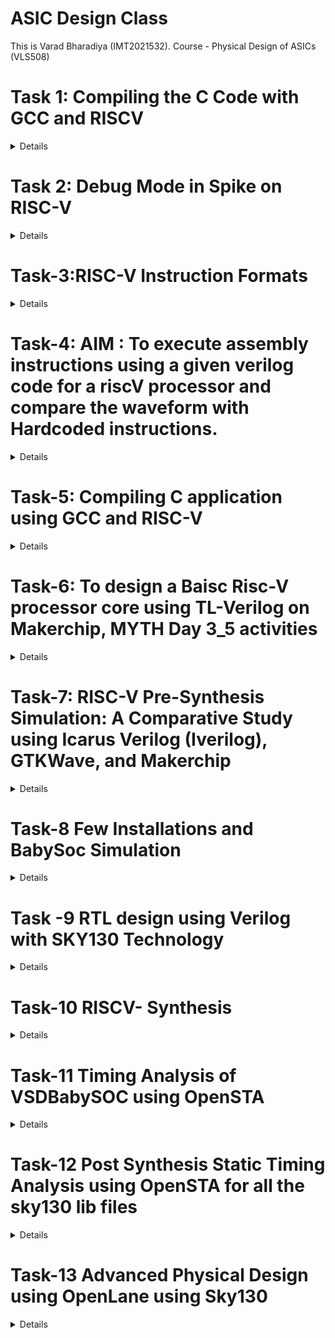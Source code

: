 # ASIC Design Class

This is Varad Bharadiya (IMT2021532). Course - Physical Design of ASICs (VLS508)

# Task 1: Compiling the C Code with GCC and RISCV
<details>


This part demonstrates how to compile and run a simple C program that calculates the sum of numbers from 1 to N using GCC
### Steps:

1. **Navigate to Home Directory**
   - Open the terminal and use this command to navigate to the home directory:
   ```bash
   cd
   ```
   - Then open the Leafpad editor for writing the C code.
   
   ![Alt text](images/image1.png)

2. **Create a .c File**
   - Create a C file that calculates the sum of numbers from 1 to N.

   ![Alt text](images/image2.png)

3. **Compile and Run the Program**
   - Compile the program using the GCC compiler:
   ```bash
   gcc sum1ton.c
   ./a.out
   ```

   ![Alt text](images/image3.png)

## Compile Using RISC-V Compiler
This part demonstrates how to compile and run a simple C program that calculates the sum of numbers from 1 to N using RISCV architecture.
### Steps:

1. **Check the Code**
   - Verify the code using the `cat` command:
   ```bash
   cat sum1ton.c
   ```

   ![Alt text](images/image4.png)

2. **Compile the Code with RISC-V GCC**
   - Compile the code using the RISC-V GCC compiler:
   ```bash
   riscv64-unknown-elf-gcc -O1 -o sum1ton.o sum1ton.c
   ```

3. **Generate Assembly Code**
   - Get the assembly code of the C program:
   ```bash
   riscv64-unknown-elf-objdump -d sum1ton.o
   ```
   - For easier viewing, you can add `| less` to the command:
   ```bash
   riscv64-unknown-elf-objdump -d sum1ton.o | less
   ```

   ![Alt text](images/image5.png)

4. **Calculate Number of Instructions**
   - We'll obtain the output once more, and this time we'll focus directly on the main section. To determine the number of instructions, we'll subtract the address of the first instruction of the current section from that of the next section, then divide the result by 4 (since the increment is 4 for each step). This method allows us to conclude that there are 15 sets of instructions when using O1.

   ![Alt text](images/image6.png)

   - To verify, we can do it using a calculator:
   
   ![Alt text](images/image13.png)

5. **Compile with Optimization Flag `Ofast`**
   - Recompile the code using the `Ofast` optimization flag:
   ```bash
   riscv64-unknown-elf-gcc -Ofast -o sum1ton_ofast.o sum1ton.c
   ```

   ![Alt text](images/image7.png)

6. **Compare Number of Instructions**
   - Re-run the command to get the number of instructions, and you'll see that fewer instructions are needed to execute the program with `Ofast` optimization.
   
   ![Alt text](images/image8.png)
---
</details>

# Task 2: Debug Mode in Spike on RISC-V
<details>
This part demonstrates how to use the debug mode in RISCV.(using SPIKE)


### Steps:

1. **Run the Program in Debug Mode**
   - After compiling the code with the RISC-V compiler, run the code using Spike in debug mode:
   ```bash
   spike -d pk sum1ton.o
   ```
   - Then it enters the debug mode. One can run the instructions till a specific address as shown in the example:
   ```bash
   until pc 0 100b0
   ```
   
   ![Alt text](images/image9.png)

2. **Set Breakpoints and Track Registers**
   - Track the values in the register (e.g., register `a2`):
   ```bash
   reg 0 a2
   ```
   - Now press Enter to run the next instruction (`lui a2, 0x1`). Check the content of the `a2` register again, and you'll see that it has been updated.
   
   ![Alt text](images/image10.png)

3. **Step Through Instructions**
   - Step through instructions and check the content of the `sp` (stack pointer) register:
   ```bash
   addi sp, sp, -16
   until pc 0 100b8
   reg 0 sp
   ```
   - After running the next instruction, you'll see that the `sp` value is reduced by 16 (10 in HEX).

   ![Alt text](images/image11.png)
   
   - To verify:

   ![Alt text](images/image12.png)
---
</details>


# Task-3:RISC-V Instruction Formats
<details>

In the RISC-V architecture, instruction formats serve as a 'contract' between assembly language and hardware. When an assembly language command is executed, the hardware must understand precisely what to do. These instructions are encoded in a series of 0s and 1s, representing different operations, data locations, and more.

RISC-V defines six instruction formats, each with its own structure and purpose:

### Core Instruction Formats

1. **R-Type (Register-Register Operations)**
    - **Purpose:** Used for arithmetic and logical operations that involve two source registers and a destination register.
    - **Format:**
    \`\`\`
    opcode[6:0] | rd[11:7] | funct3[14:12] | rs1[19:15] | rs2[24:20] | funct7[31:25]
    \`\`\`
    - **Fields:**
      - **opcode:** Operation code (7 bits)
      - **rd:** Destination register (5 bits)
      - **funct3:** Function code to differentiate operations (3 bits)
      - **rs1:** First source register (5 bits)
      - **rs2:** Second source register (5 bits)
      - **funct7:** Additional function code (7 bits)
    - **Example Instructions:** ADD, SUB, AND, OR, XOR, SLT

2. **I-Type (Immediate Operations)**
    - **Purpose:** Used for operations involving an immediate value and one or two registers, as well as load instructions.
    - **Format:**
    \`\`\`
    opcode[6:0] | rd[11:7] | funct3[14:12] | rs1[19:15] | imm[31:20]
    \`\`\`
    - **Fields:**
      - **opcode:** Operation code (7 bits)
      - **rd:** Destination register (5 bits)
      - **funct3:** Function code (3 bits)
      - **rs1:** Source register (5 bits)
      - **imm:** Immediate value (12 bits)
    - **Example Instructions:** ADDI, LW, JALR

3. **S-Type (Store Operations)**
    - **Purpose:** Used for store instructions where data from a register is stored into memory.
    - **Format:**
    \`\`\`
    opcode[6:0] | imm[11:7] | funct3[14:12] | rs1[19:15] | rs2[24:20] | imm[31:25]
    \`\`\`
    - **Fields:**
      - **opcode:** Operation code (7 bits)
      - **imm[11:7]:** Immediate value (lower 5 bits) (5 bits)
      - **funct3:** Function code (3 bits)
      - **rs1:** Base address register (5 bits)
      - **rs2:** Source register (5 bits)
      - **imm[31:25]:** Immediate value (upper 7 bits) (7 bits)
    - **Example Instructions:** SW, SB

4. **U-Type (Upper Immediate Operations)**
    - **Purpose:** Used for instructions that operate with a 20-bit upper immediate, typically for addressing purposes.
    - **Format:**
    \`\`\`
    opcode[6:0] | rd[11:7] | imm[31:12]
    \`\`\`
    - **Fields:**
      - **opcode:** Operation code (7 bits)
      - **rd:** Destination register (5 bits)
      - **imm:** Upper immediate value (20 bits)
    - **Example Instructions:** LUI, AUIPC

5. **B-Type (Branch Operations)**
    - **Purpose:** Used for conditional branch instructions, which alter the program flow based on comparisons between registers.
    - **Format:**
    \`\`\`
    opcode[6:0] | imm[11] | imm[4:1] | funct3[14:12] | rs1[19:15] | rs2[24:20] | imm[10:5] | imm[12]
    \`\`\`
    - **Fields:**
      - **opcode:** Operation code (7 bits)
      - **imm[11:7]:** Immediate value bits 4:1 (4 bits)
      - **funct3:** Function code (3 bits)
      - **rs1:** First source register (5 bits)
      - **rs2:** Second source register (5 bits)
      - **imm[12]:** Immediate value bit 11 (1 bit)
    - **Example Instructions:** BEQ, BNE, BLT, BGE

6. **J-Type (Jump Operations)**
    - **Purpose:** Used for jump instructions, which direct program control to a new address, optionally storing the return address in a register.
    - **Format:**
    \`\`\`
    opcode[6:0] | rd[11:7] | imm[19:12] | imm[11] | imm[10:1] | imm[20]
    \`\`\`
    - **Fields:**
      - **opcode:** Operation code (7 bits)
      - **rd:** Destination register (5 bits)
      - **imm:** Immediate value (20 bits)
    - **Example Instructions:** JAL



## 32-bit Instruction Encodings

Below are the 32-bit instruction encodings for the given assembly instructions:

1. **ADD r5, r6, r7** (R-Type)
   - **Opcode**: `0110011`
   - **funct3**: `000`
   - **funct7**: `0000000`
   - **rs1**: `00110` (r6)
   - **rs2**: `00111` (r7)
   - **rd**: `00101` (r5)
   - **Instruction**: `0000000 00111 00110 000 00101 0110011`
   - **Hex**: `0x007302B3`

2. **SUB r7, r5, r6** (R-Type)
   - **Opcode**: `0110011`
   - **funct3**: `000`
   - **funct7**: `0100000`
   - **rs1**: `00101` (r5)
   - **rs2**: `00110` (r6)
   - **rd**: `00111` (r7)
   - **Instruction**: `0100000 00110 00101 000 00111 0110011`
   - **Hex**: `0x406283B3`

3. **AND r6, r5, r7** (R-Type)
   - **Opcode**: `0110011`
   - **funct3**: `111`
   - **funct7**: `0000000`
   - **rs1**: `00101` (r5)
   - **rs2**: `00111` (r7)
   - **rd**: `00110` (r6)
   - **Instruction**: `0000000 00111 00101 111 00110 0110011`
   - **Hex**: `0x0072F333`

4. **OR r8, r6, r5** (R-Type)
   - **Opcode**: `0110011`
   - **funct3**: `110`
   - **funct7**: `0000000`
   - **rs1**: `00110` (r6)
   - **rs2**: `00101` (r5)
   - **rd**: `01000` (r8)
   - **Instruction**: `0000000 00101 00110 110 01000 0110011`
   - **Hex**: `0x00536433`

5. **XOR r8, r5, r4** (R-Type)
   - **Opcode**: `0110011`
   - **funct3**: `100`
   - **funct7**: `0000000`
   - **rs1**: `00101` (r5)
   - **rs2**: `00100` (r4)
   - **rd**: `01000` (r8)
   - **Instruction**: `0000000 00100 00101 100 01000 0110011`
   - **Hex**: `0x0042C433`

6. **SLT r10, r2, r4** (R-Type)
   - **Opcode**: `0110011`
   - **funct3**: `010`
   - **funct7**: `0000000`
   - **rs1**: `00010` (r2)
   - **rs2**: `00100` (r4)
   - **rd**: `01010` (r10)
   - **Instruction**: `0000000 00100 00010 010 01010 0110011`
   - **Hex**: `0x00412533`

7. **ADDI r12, r3, 5** (I-Type)
   - **Opcode**: `0010011`
   - **funct3**: `000`
   - **imm**: `0000000000000101` (5)
   - **rs1**: `00011` (r3)
   - **rd**: `01100` (r12)
   - **Instruction**: `000000000101 00011 000 01100 0010011`
   - **Hex**: `0x00518613`

8. **SW r3, r1, 4** (S-Type)
   - **Opcode**: `0100011`
   - **funct3**: `010`
   - **imm[4:0]**: `00100` (lower 5 bits of 4)
   - **imm[11:5]**: `0000000` (upper 7 bits of 4)
   - **rs1**: `00001` (r1)
   - **rs2**: `00011` (r3)
   - **Instruction**: `0000000 00011 00001 010 00100 0100011`
   - **Hex**: `0x0030A223`

9. **SRL r16, r11, r2** (R-Type)
   - **Opcode**: `0110011`
   - **funct3**: `101`
   - **funct7**: `0000000`
   - **rs1**: `01011` (r11)
   - **rs2**: `00010` (r2)
   - **rd**: `10000` (r16)
   - **Instruction**: `0000000 00010 01011 101 10000 0110011`
   - **Hex**: `0x0025D833`

10. **BNE r0, r1, 20** (B-Type)
    - **Opcode**: `1100011`
    - **funct3**: `001`
    - **imm[4:0]**: `10100` (lower 5 bits of 20)
    - **imm[11:5]**: `000000` (upper 7 bits of 20)
    - **rs1**: `00001` (r1)
    - **rs2**: `00000` (r0)
    - **Instruction**: `0000000 00000 00001 001 10100 1100011`
    - **Hex**: `0x00009A63`

11. **BEQ r0, r0, 15** (B-Type)
    - **Opcode**: `1100011`
    - **funct3**: `000`
    - **imm[4:0]**: `01111` (lower 5 bits of 15)
    - **imm[11:5]**: `000000` (upper 7 bits of 15)
    - **rs1**: `00000` (r0)
    - **rs2**: `00000` (r0)
    - **Instruction**: `0000000 00000 00000 000 01111 1100011`
    - **Hex** : `0x000007E3`
   
12. **LW r13, r11, 2** (I-Type)
    - **opcode**: `0000011` (7 bits)
    - **rd** (r13): `01101` (5 bits)
    - **funct3**: `010` (3 bits)
    - **rs1** (r11): `01011` (5 bits)
    - **imm**: `000000000010` (12 bits)
    - **Instruction**: `000000000010 01011 010 01101 0000011`
    - **Hex**: `0x0025A683`

 13. **SLL r15, r11, r2** (R-Type)
 - **opcode**: `0110011` (7 bits)
 - **rd** (r15): `01111` (5 bits)
 - **funct3**: `001` (3 bits)
 - **rs1** (r11): `01011` (5 bits)
 - **rs2** (r2): `00010` (5 bits)
 - **funct7**: `0000000` (7 bits)
 - **Instruction**: `0000000 00010 01011 001 01111 0110011`
 - **Hex**: `0x002597B3`


Below are the 32-bit instruction encodings for the given assembly instructions:

| Instruction       | Type | 32-bit Instruction                            | Hexadecimal  |
|-------------------|------|-----------------------------------------------|--------------|
| ADD r5, r6, r7    | R    | 0000000 00111 00110 000 00101 0110011         | 0x007302B3   |
| SUB r7, r5, r6    | R    | 0100000 00110 00101 000 00111 0110011         | 0x406283B3   |
| AND r6, r5, r7    | R    | 0000000 00111 00101 111 00110 0110011         | 0x0072F333   |
| OR r8, r6, r5     | R    | 0000000 00101 00110 110 01000 0110011         | 0x00536433   |
| XOR r8, r5, r4    | R    | 0000000 00100 00101 100 01000 0110011         | 0x0042C433   |
| SLT r10, r2, r4   | R    | 0000000 00100 00010 010 01010 0110011         | 0x00412533   |
| ADDI r12, r3, 5   | I    | 000000000101 00011 000 01100 0010011          | 0x00518613   |
| SW r3, r1, 4      | S    | 0000000 00011 00001 010 00100 0100011         | 0x0030A223   |
| SRL r16, r11, r2  | R    | 0000000 00010 01011 101 10000 0110011         | 0x0025D833   |
| BNE r0, r1, 20    | B    | 0000000 00000 00001 001 10100 1100011         | 0x00009A63   |
| BEQ r0, r0, 15    | B    | 0000000 00000 00000 000 01111 1100011         | 0x000007E3   |
| LW r13, r11, 2    | I    | 000000000010 01011 010 01101 0000011          | 0x0025A683   |
| SLL r15, r11, r2  | R    | 0000000 00010 01011 001 01111 0110011         | 0x002597B3   |


---

This document provides an overview of the different instruction formats in the RISC-V architecture, explaining how each format is structured and used in various operations.
</details>

# Task-4: AIM : To execute assembly instructions using a given verilog code for a riscV processor and compare the waveform with Hardcoded instructions.
<details>
   There is some variations in the ISA followed by RISCV and the hardcoded ISA for the below given instrucions. The differences are shown in the table below :
      # RISC-V ISA vs. Hardcoded ISA

| Operation         | Standard RISC-V ISA (Hexadecimal) | Hardcoded ISA (Hexadecimal) |
|-------------------|-----------------------------------|-----------------------------|
| ADD r5, r6, r7    | 0x007302B3                        | 0x02208300                  |
| SUB r7, r5, r6    | 0x406283B3                        | 0x02209380                  |
| AND r6, r5, r7    | 0x0072F333                        | 0x0230A400                  |
| OR r8, r6, r5     | 0x00536433                        | 0x02513480                  |
| XOR r8, r5, r4    | 0x0042C433                        | 0x0240C500                  |
| SLT r10, r2, r4   | 0x00412533                        | 0x02415580                  |
| ADDI r12, r3, 5   | 0x00518613                        | 0x00520600                  |
| SW r3, r1, 4      | 0x0030A223                        | 0x00209181                  |
| SRL r16, r11, r2  | 0x0025D833                        | 0x00271803                  |
| BNE r0, r1, 20    | 0x00009A63                        | 0x00f00002                  |
| BEQ r0, r0, 15    | 0x000007E3                        | 0x00210700                  |
| LW r13, r11, 2    | 0x0025A683                        | 0x00208681                  |
| SLL r15, r11, r2  | 0x002597B3                        | 0x00208783                  |

We will be using gtkwave to analyse the waveforms
   ![Alt text](image2/image1.png)

First we start with analysis of our instructions provided for the activity in RISC-V
1.| ADD r5, r6, r7    | 0x007302B3                     

   ![Alt text](image2/image2.png)
   
2.| SUB r7, r5, r6    | 0x406283B3                      

   ![Alt text](image2/image3.png)
   
3. | AND r6, r5, r7    | 0x0072F333                     
   ![Alt text](image2/image4.png)

4. | OR r8, r6, r5     | 0x00536433                      
   
   ![Alt text](image2/image5.png)
   
5. | XOR r8, r5, r4    | 0x0042C433                      

   ![Alt text](image2/image6.png)

6. | SLT r10, r2, r4   | 0x00412533          

   ![Alt text](image2/image7.png)

7. | ADDI r12, r3, 5   | 0x00518613                       

   ![Alt text](image2/image8.png)

8. | SW r3, r1, 4      | 0x0030A223               

   ![Alt text](image2/image9.png)

9. | SRL r16, r11, r2  | 0x0025D833                     

   ![Alt text](image2/image11.png)

10. | BNE r0, r1, 20    | 0x00009A63                       

   ![Alt text](image2/image10.png)

We now analyse the gtkwaves for hardcoded ISA

   ![Alt text](image2/image12.png)

   ![Alt text](image2/image13.png)

   ![Alt text](image2/image14.png)

   ![Alt text](image2/image15.png)

   ![Alt text](image2/image16.png)

   ![Alt text](image2/image17.png)

   ![Alt text](image2/image18.png)

   ![Alt text](image2/image19.png)

   ![Alt text](image2/image20.png)


A difference in waveforms can be observed for both set of instructions
</details>

# Task-5: Compiling C application using GCC and RISC-V
<details>

## Application Name- Fibonacci Sequence Generator.

``` bash
#include <stdio.h>

// Function to print Fibonacci sequence
int main() {
    int terms;

    // Ask the user for the number of terms
    printf("Enter the number of terms in the Fibonacci sequence: ");
    scanf("%d", &terms);
	
    long long int first = 0, second = 1, next;

    // Check if the number of terms is valid
    if (terms <= 0) {
        printf("Number of terms must be a positive integer.\n");
        return 0;
    }

    // Print the Fibonacci sequence
    printf("Fibonacci Sequence:\n");
    for (int i = 0; i < terms; i++) {
        if (i == 0) {
            printf("%lld ", first);
            continue;
        }
        if (i == 1) {
            printf("%lld ", second);
            continue;
        }
        next = first + second;
        first = second;
        second = next;
        printf("%lld ", next);
    }
    printf("\n");

    return 0;
}

```
Compiling the Application using GCC compiler:

   ![Alt text](images3/image1.png)

Compiling using RISC-V Compiler:

   ![Alt text](images3/image2.png)

**Conclusion**:We have infered that the output is same in both the cases.

Also adding the screenshots of creating dumpfile

   ![Alt text](images3/image3.png)

   ![Alt text](images3/image4.png)


</details>

# Task-6: To design a Baisc Risc-V processor core using TL-Verilog on Makerchip, MYTH Day 3_5 activities
<details>
The variour parts of the code are shown below :

   ![Alt text](images4/1.png)

The generated visual is as shown below:

   ![Alt text](images4/24.png)

Here is the log image:

   ![Alt text](images4/2.png)

The signals include the named clock clock: "clk_var":

   ![Alt text](images4/3.png)

The code segments are shown below:

   ![Alt text](images4/4.png)

   ![Alt text](images4/5.png)

   ![Alt text](images4/6.png)

   ![Alt text](images4/7.png)

   ![Alt text](images4/8.png)

   ![Alt text](images4/9.png)

   ![Alt text](images4/10.png)

   ![Alt text](images4/11.png)

   ![Alt text](images4/12.png)

   ![Alt text](images4/13.png)

   ![Alt text](images4/14.png)

   ![Alt text](images4/15.png)

   ![Alt text](images4/16.png)

   ![Alt text](images4/17.png)

   ![Alt text](images4/18.png)

We now have screen shots for xreg14 where we store the value at each steps.

   ![Alt text](images4/19.png)

   ![Alt text](images4/20.png)

   ![Alt text](images4/21.png)

   ![Alt text](images4/22.png)

   ![Alt text](images4/23.png)



</details>


# Task-7: RISC-V Pre-Synthesis Simulation: A Comparative Study using Icarus Verilog (Iverilog), GTKWave, and Makerchip
<details>
	
## Overview

This project involves designing a RISC-V processor using TL-Verilog in the Makerchip IDE and converting it to Verilog using the Sandpiper-SaaS compiler for implementation on an FPGA. Pre-synthesis simulations are then performed using the GTKWave simulator. This README outlines the step-by-step process for running these simulations and compares the output waveforms.



## Conversion and Simulation Steps

1. **Translate TL-Verilog to Verilog:**

   Use the Sandpiper-SaaS compiler to convert the `.tlv` definition of RISC-V into a `.v` Verilog file:

   ```bash
   sandpiper-saas -i ./src/module/*.tlv -o rvmyth.v --bestsv --noline -p verilog --outdir ./src/module/
   ```

2. **Create the `pre_synth_sim.vcd` File:**

   Generate the pre-synthesis simulation file:

   ```bash
   make pre_synth_sim
   ```

3. **Compile and Simulate the RISC-V Design:**

   Compile and simulate the RISC-V design using Iverilog:

   ```bash
   iverilog -o output/pre_synth_sim.out -DPRE_SYNTH_SIM src/module/testbench.v -I src/include -I src/module -
   ```

4. **Run the Simulation:**

   Change the working directory to `output` and execute the simulation:

   ```bash
   cd output
   ./pre_synth_sim.out
   ```

5. **View the Simulation Output in GTKWave:**

   Open the `.vcd` simulation file through the GTKWave simulation tool:

   ```bash
   gtkwave pre_synth_sim.vcd
   ```
Here is the gtkwave:

   ![Alt text](image5/img1.png)


## Comparison of Output Waveforms

After running the above steps, you can compare the output waveforms obtained from GTKWave with those from the Makerchip IDE. The comparison will help validate the accuracy and performance of the RISC-V design.

From the MakerChip:

   ![Alt text](images4/19.png)
   
   ![Alt text](images4/20.png)
   
   ![Alt text](images4/21.png)
   
   ![Alt text](images4/22.png)
   
   ![Alt text](images4/23.png)

From the GtkWave:

   ![Alt text](image5/img1.png)


## Conclusion

This project demonstrates the process of designing, converting, and simulating a RISC-V processor using TL-Verilog, Verilog, Iverilog, and GTKWave. The comparison of output waveforms across different tools ensures the correctness of the design before FPGA implementation.
</details>

# Task-8 Few Installations and BabySoc Simulation
<details>
	In this task we had to install verilog, gtkwave, yosys and opensta and BabySoc Simulation. OpenSTA was installed using the GitHub link given.
	
The screenshots for the others are given below:
	
   ![Alt text](image6/1.png)

   ![Alt text](image6/2.png)

Running the BabySoc on the RiscV_CPU.v file (sum of numbers):
   
   ![Alt text](image6/3.png)

Waveforms:
   
   ![Alt text](image6/4.png)


</details>

# Task -9 RTL design using Verilog with SKY130 Technology
<details>

 ## Initial Set-up

<details>

### The following Commands were to be executed for initial setup:

```bash
sudo -i
sudo apt-get install git
ls
cd /home/Varad
mkdir VLSI
cd VLSI
git clone https://github.com/kunalg123/sky130RTLDesignAndSynthesisWorkshop.git
cd sky130RTLDesignAndSynthesisWorkshop/verilog_files
ls
```
We have the image for the same:
	![Alt text](image21/Part2_1.png)
 We also can see the files in verilog_files directory:
 	![Alt text](image21/Part2_2.png)
</details>

## Day-1

<details>
Introduction to iverilog and GTKWave: 
This tutorial involved learning about how to simulate the design and testbench for a 2x1 multiplexer, using iverilog, and displaying the waveform on GTKWave

   ![Alt text](image21/Part2_2.png)
   

   ![Alt text](image21/Part2_3.png)
   

Introduction to Yosys: 
This tutorial involved the use of Yosys for synthesising the design we created in Verilog, viewing its netlists and the cells that are generated for the purpose of creating the circuit. The following commands are used:

Open Yosys and read the standard cell library file and then run the `read_verilog` command to run the good_mux.v file:

   ![Alt text](image21/Part2_4.png)

Next we run the `synth -top` command to synthesise the design to yosys based standard cells:

   ![Alt text](image21/Part2_5.png)

   We can see some info at the end after synthesis.

   ![Alt text](image21/Part2_6.png)

   Now, we run `abc` command to use the sky130 standard cells with optimised design.

   ![Alt text](image21/Part2_7.png)

   run `show` command to see the schematic and how the design maps it to the standard cells of sky130 tech.

   ![Alt text](image21/Part2_8.png)

   Now, we get the netlist using the `write_verilog` command

   ![Alt text](image21/Part2_9.png)

   ![Alt text](image21/Part2_10.png)

   With -noattr flag. To make netlist more readable:
   
   ![Alt text](image21/Part2_12.png)

   



	
</details>

  ## Day-2
  
<details>
	
Yosys Synthesis for Multiple Modules: This tutorial involved the synthesis of a design file that has more than one module.

We follow similar steps again for the multiple_modules.v file

We get the following design for the schematic:

   ![Alt text](image21/Part2_13.png)

   ![Alt text](image21/Part2_14.png)

   ![Alt text](image21/Part2_15.png)

   ![Alt text](image21/Part2_16.png)

   ![Alt text](image21/Part2_17.png)

   With flatten netlist:

   ![Alt text](image21/Part2_18.png)

   schematic for the same when flatten

   ![Alt text](image21/Part2_19.png)


Use of Module Level Synthesis: This method is preferred when multiple instances of same module are used. The synthesis is carried out once and is replicate multiple times, and the multiple instances of the same module are stitched together in the top module. This method is helpful when making use of divide and conquer algorithm 

```bash
1. yosys
2. read_liberty -lib ../my_lib/lib/sky130_fd_sc_hd__tt_025C_1v80.lib
3. read_verilog multiple_modules.v
4. synth -top sub_module1
5. abc -liberty ../my_lib/lib/sky130_fd_sc_hd__tt_025C_1v80.lib
6. show
```

Simulation of D-Flipflop using Iverilog and GTKWave: Performed simulations for 3 types of D-Flipflops - Asynchronous Reset, Asynchronous Set and Synchronous Reset. 

1. Asynchronous Reset

This figure shows asynchronous reset.
   ![Alt text](image21/Part2_20.png)

This figure shows that the dff is posedge.

   ![Alt text](image21/Part2_21.png)

2. Asynchronous Set

This figure shows asynchronus set

   ![Alt text](image21/Part2_22.png)

This figure shows that dff is posedge.

   ![Alt text](image21/Part2_23.png)

3. Synchronous Reset.

The figure below shows the part when synchronous reset is into action.

   ![Alt text](image21/Part2_24.png)

This figure shows that dff is posedge.

   ![Alt text](image21/Part2_25.png)

A screenshot demonstrating that all the above 3 files were run on my system.

   ![Alt text](image21/Part2_26.png)

Now we shall perform synthesis.

Asynchronous Reset:

   ![Alt text](image21/Part2_27.png)

   ![Alt text](image21/Part2_28.png)

   ![Alt text](image21/Part2_29.png)

   ![Alt text](image21/Part2_30.png)

   ![Alt text](image21/Part2_31.png)

   ![Alt text](image21/Part2_32.png)

Asynchronus Set:

   ![Alt text](image21/Part2_33.png)

   ![Alt text](image21/Part2_34.png)

   ![Alt text](image21/Part2_35.png)

Synchronus Set:
   ![Alt text](image21/Part2_36.png)

   ![Alt text](image21/Part2_37.png)

   ![Alt text](image21/Part2_38.png)

   ![Alt text](image21/Part2_39.png)

Multiplication by 2: This tutorial, we get to know that specific multiplier hardware is not required for multiplication of a number by 2. It can simply be achieved by concatenating the number itself with a zero in the LSB.

```bash
1. yosys
2. read_liberty -lib ../my_lib/lib/sky130_fd_sc_hd__tt_025C_1v80.lib
3. read_verilog mult_2.v
4. synth -top mul2
5. abc -liberty ../my_lib/lib/sky130_fd_sc_hd__tt_025C_1v80.lib
6. show
7. write_verilog -noattr mul2_net.v
8. gvim mul2_net.v
```

   ![Alt text](image21/Part2_40.png)

   ![Alt text](image21/Part2_41.png)


Multiplication by 9: This tutorial, we get to know that specific multiplier hardware is not required for multiplication of a number by 9. It can simply be achieved by concatenating the number with itself

```bash
1. yosys
2. read_liberty -lib ../lib/sky130_fd_sc_hd__tt_025C_1v80.lib
3. read_verilog mult_9.v
4. synth -top mult9
5. abc -liberty ../my_lib/lib/sky130_fd_sc_hd__tt_025C_1v80.lib
6. show
7. write_verilog -noattr mul9_net.v
8. gvim mul9_net.v
```
   ![Alt text](image21/Part2_42.png)

   ![Alt text](image21/Part2_43.png)

   ![Alt text](image21/Part2_44.png)

   ![Alt text](image21/Part2_45.png)

</details>

## Day-3
<details>
	
Optimization of Various Designs
Design infers 2 input AND Gate:

```bash
1. yosys
2. read_liberty -lib ../my_lib/lib/sky130_fd_sc_hd__tt_025C_1v80.lib
3. read_verilog opt_check.v
4. synth -top opt_check
5. abc -liberty ../my_lib/lib/sky130_fd_sc_hd__tt_025C_1v80.lib
6. opt_clean -purge
7. show
```
6.Removes unused or redundant logic in the design and purges any dangling wires or gates.

   ![Alt text](image21/Part2_48.png)

   ![Alt text](image21/Part2_49.png)

   ![Alt text](image21/Part2_50.png)

Design infers 2 input OR Gate: 

```bash
1. yosys
2. read_liberty -lib ../my_lib/lib/sky130_fd_sc_hd__tt_025C_1v80.lib
3. read_verilog opt_check2.v
4. synth -top opt_check2
5. abc -liberty ../my_lib/lib/sky130_fd_sc_hd__tt_025C_1v80.lib
6. opt_clean -purge
7. show
```
   ![Alt text](image21/Part2_51.png)

   ![Alt text](image21/Part2_52.png)

   ![Alt text](image21/Part2_53.png)

Design infers 3 input AND Gate: 

```bash
1. yosys
2. read_liberty -lib ../my_lib/lib/sky130_fd_sc_hd__tt_025C_1v80.lib
3. read_verilog opt_check3.v
4. synth -top opt_check3
5. abc -liberty ../my_lib/lib/sky130_fd_sc_hd__tt_025C_1v80.lib
6. opt_clean -purge
7. show
```
   ![Alt text](image21/Part2_54.png)

   ![Alt text](image21/Part2_55.png)

   ![Alt text](image21/Part2_56.png)

Design infers 2 input XNOR Gate (3 input Boolean Logic) :
```bash
1. yosys
2. read_liberty -lib ../my_lib/lib/sky130_fd_sc_hd__tt_025C_1v80.lib
3. read_verilog opt_check4.v
4. synth -top opt_check4
5. abc -liberty ../my_lib/lib/sky130_fd_sc_hd__tt_025C_1v80.lib
6. opt_clean -purge
7. show
```

   ![Alt text](image21/Part2_57.png)

   ![Alt text](image21/Part2_58.png)

   ![Alt text](image21/Part2_59.png)

Multiple Module Optimization-1 :
```bash

1. yosys
2. read_liberty -lib ../my_lib/lib/sky130_fd_sc_hd__tt_025C_1v80.lib
3. read_verilog multiple_module_opt.v
4. synth -top multiple_module_opt
5. abc -liberty ../my_lib/lib/sky130_fd_sc_hd__tt_025C_1v80.lib
6. opt_clean -purge
7. show
```

   ![Alt text](image21/Part2_60.png)

   ![Alt text](image21/Part2_61.png)

   ![Alt text](image21/Part2_62.png)

Multiple Module Optimization-2:
```bash

1. yosys
2. read_liberty -lib ../my_lib/lib/sky130_fd_sc_hd__tt_025C_1v80.lib
3. read_verilog multiple_module_opt2.v
4. synth -top multiple_module_opt2
5. abc -liberty ../my_lib/lib/sky130_fd_sc_hd__tt_025C_1v80.lib
6. opt_clean -purge
7. show
```

D-Flipflop Constant 1 with Asynchronous Reset (active low) :
```bash
iverilog dff_const1.v tb_dff_const1.v
./a.out
gtkwave tb_dff_const1.vcd
```

   ![Alt text](image21/Part2_63.png)


From the waveform, it can be observed that the Q output is always high when reset is zero, and reset doesn't depend on clock edge.
```bash
1. yosys
2. read_liberty -lib ../my_lib/lib/sky130_fd_sc_hd__tt_025C_1v80.lib
3. read_verilog dff_const1.v
4. synth -top dff_const1
5. dfflibmap -liberty ../my_lib/lib/sky130_fd_sc_hd__tt_025C_1v80.lib
7. show
```
   ![Alt text](image21/Part2_64.png)

   ![Alt text](image21/Part2_65.png)

D-Flipflop Constant 2 with Asynchronous Reset (active high) :

```bash
iverilog dff_const2.v tb_dff_const2.v
./a.out
gtkwave tb_dff_const2.vcd
```
   ![Alt text](image21/Part2_66.png)

From the waveform, it can be observed that the Q output is always high irrespective of reset.
```bash
1. yosys
2. read_liberty -lib ../my_lib/lib/sky130_fd_sc_hd__tt_025C_1v80.lib
3. read_verilog dff_const2.v
4. synth -top dff_const2
5. dfflibmap -liberty ../my_lib/lib/sky130_fd_sc_hd__tt_025C_1v80.lib
7. show
```
   ![Alt text](image21/Part2_67.png)

   ![Alt text](image21/Part2_68.png)


D-Flipflop Constant 3 with Asynchronous Reset (active low)

```bash
1. yosys
2. read_liberty -lib ../my_lib/lib/sky130_fd_sc_hd__tt_025C_1v80.lib
3. read_verilog dff_const3.v
4. synth -top dff_const3
5. dfflibmap -liberty ../my_lib/lib/sky130_fd_sc_hd__tt_025C_1v80.lib
7. show
```
   ![Alt text](image21/Part2_69.png)

   ![Alt text](image21/Part2_70.png)
   
This module defines a D flip-flop, for a positive edge of reset, q is set to 1 and q1 is set to 0. On each clock cycle, q1 is set to 1, and q is updated with the value of q1.

When synthesized, the design will result in a flip-flop where q becomes 1 after the first clock cycle post-reset and stays 1 afterward.

D-Flipflop Constant 4 with Asynchronous Reset (active high) :
```bash
1. yosys
2. read_liberty -lib ../my_lib/lib/sky130_fd_sc_hd__tt_025C_1v80.lib
3. read_verilog dff_const4.v
4. synth -top dff_const4
5. dfflibmap -liberty ../my_lib/lib/sky130_fd_sc_hd__tt_025C_1v80.lib
7. show
```

   ![Alt text](image21/Part2_71.png)

   ![Alt text](image21/Part2_72.png)

This module defines a D flip-flop that sets both q and q1 to 1 on a positive edge of reset. On each clock cycle, q1 remains 1, and q is updated with the value of q1 (which is always 1).

When synthesized, the design will result in a flip-flop where q is always 1, regardless of the reset or clock state.


D-Flipflop Constant 5 with Asynchronous Reset :
```bash
1. yosys
2. read_liberty -lib ../my_lib/lib/sky130_fd_sc_hd__tt_025C_1v80.lib
3. read_verilog dff_const5.v
4. synth -top dff_const5
5. dfflibmap -liberty ../my_lib/lib/sky130_fd_sc_hd__tt_025C_1v80.lib
7. show
```
   ![Alt text](image21/Part2_73.png)

   ![Alt text](image21/Part2_74.png)

This module defines a D flip-flop that resets both q and q1 to 0 on a positive edge of reset. On each clock cycle, it sets q1 to 1 and then updates q with the value of q1 (which will always be 1 after the first cycle).

When synthesized, the design will result in a flip-flop where q is always 1 after the first clock cycle post-reset.

Counter Optimization 1: 
```bash
1. yosys
2. read_liberty -lib ../my_lib/lib/sky130_fd_sc_hd__tt_025C_1v80.lib
3. read_verilog counter_opt.v
4. synth -top counter_opt
5. dfflibmap -liberty ../my_lib/lib/sky130_fd_sc_hd__tt_025C_1v80.lib
7. show
```
   ![Alt text](image21/Part2_75.png)

   ![Alt text](image21/Part2_76.png)
   
Counter Optimization 2:
```bash
1. yosys
2. read_liberty -lib ../my_lib/lib/sky130_fd_sc_hd__tt_025C_1v80.lib
3. read_verilog counter_opt2.v
4. synth -top counter_opt2
5. dfflibmap -liberty ../my_lib/lib/sky130_fd_sc_hd__tt_025C_1v80.lib
7. show
```

   ![Alt text](image21/Part2_77.png)

   ![Alt text](image21/Part2_78.png)

</details>


## Day-4
<details>

```bash
iverilog ternary_operator_mux.v tb_ternary_operator_mux.v
./a.out
gtkwave tb_ternary_operator_mux.vcd
```


   ![Alt text](image21/Part2_79.png)

   ![Alt text](image21/Part2_80.png)

```bash
1. yosys
2. read_liberty -lib ../my_lib/lib/sky130_fd_sc_hd__tt_025C_1v80.lib
3. read_verilog ternary_operator_mux.v
4. synth -top ternary_operator_mux
5. abc -liberty ../my_lib/lib/sky130_fd_sc_hd__tt_025C_1v80.lib
6. opt_clean -purge
7. write_verilog -noattr ternary_operator_mux_net.v
8. show
```
   ![Alt text](image21/Part2_81.png)


Design of a Bad 2x1 MUX:

```bash
iverilog bad_mux.v tb_bad_mux.v
./a.out
gtkwave tb_bad_mux.vcd
```
   ![Alt text](image21/Part2_83.png)

   ![Alt text](image21/Part2_84.png)
   
The waveform shows that the output y changes only when the select line changes, ignoring changes in i0 and i1, indicating a faulty MUX design. Proper MUX behavior should reflect changes in i0 and i1 in the output y.


```bash
1. yosys
2. read_liberty -lib ../my_lib/lib/sky130_fd_sc_hd__tt_025C_1v80.lib
3. read_verilog bad_mux.v
4. synth -top bad_mux
5. abc -liberty ../my_lib/lib/sky130_fd_sc_hd__tt_025C_1v80.lib
6. opt_clean -purge
7. write_verilog -noattr bad_mux_net.v
8. show
```

   ![Alt text](image21/Part2_85.png)

```bash
iverilog ../my_lib/verilog_model/primitives.v ../my_lib/verilog_model/sky130_fd_sc_hd.v bad_mux.v tb_bad_mux.v
./a.out
gtkwave tb_bad_mux.vcd
```

   ![Alt text](image21/Part2_86.png)


GATE LEVEL SYNTHESIS for the Bad MUX.



Blocking Caveat:
```bash
iverilog blocking_caveat.v tb_blocking_caveat.v
./a.out
gtkwave tb_blocking_caveat.vcd
```
   ![Alt text](image21/Part2_87.png)
   ![Alt text](image21/Part2_88.png)


The waveform shows that when A and B are zero, the OR gate output (X) and the AND gate output (D) should both be zero. However, due to the blocking statement, the AND gate input of X retains the previous value of A|B (one), causing a discrepancy in the output.

```bash
1. yosys
2. read_liberty -lib ../my_lib/lib/sky130_fd_sc_hd__tt_025C_1v80.lib
3. read_verilog blocking_caveat.v
4. synth -top blocking_caveat
5. abc -liberty ../my_lib/lib/sky130_fd_sc_hd__tt_025C_1v80.lib
6. opt_clean -purge
7. write_verilog -noattr blocking_caveat_net.v
8. show
```
   ![Alt text](image21/Part2_89.png)
   
```bash
iverilog ../my_lib/verilog_model/primitives.v ../my_lib/verilog_model/sky130_fd_sc_hd.v blocking_caveat.v tb_blocking_caveat.v
./a.out
gtkwave tb_blocking_caveat.vcd
```
   ![Alt text](image21/Part2_90.png)

   ![Alt text](image21/Part2_91.png)

GATE LEVEL SYNTHESIS for the Blocking Caveat.
</details>
</details>

# Task-10 RISCV- Synthesis
<details>

Copy the `src` folder from your `BabySoC` folder to your `sky130RTLDesignAndSynthesisWorkshop` folder in your `VLSI` folder from previous lab.

Now go the following Directory:

```bash
cd /home/Varad/VLSI/sky130RTLDesignAndSynthesisWorkshop/src/module
```
Synthesis:

```bash
1. yosys       
2. read_liberty -lib /home/Varad/VLSI/sky130RTLDesignAndSynthesisWorkshop/my_lib/lib/sky130_fd_sc_hd__tt_025C_1v80.lib
3. read_verilog clk_gate.v
4. read_verilog rvmyth.v
5. synth -top rvmyth
6. abc -liberty /home/Varad/VLSI/sky130RTLDesignAndSynthesisWorkshop/my_lib/lib/sky130_fd_sc_hd__tt_025C_1v80.lib
7. write_verilog -noattr rvmyth_net.v
```
   ![Alt text](image22/1.png)

   ![Alt text](image22/2.png)

   ![Alt text](image22/3.png)

   ![Alt text](image22/4.png)

   ![Alt text](image22/7.png)

   ![image](https://github.com/user-attachments/assets/dedbcd6a-5745-459c-9bcc-2328cecc7919)



Now to observe the output waveform of synthesised RISC-V

```bash
iverilog ../../my_lib/verilog_model/primitives.v ../../my_lib/verilog_model/sky130_fd_sc_hd.v rvmyth.v testbench.v vsdbabysoc.v avsddac.v avsdpll.v clk_gate.v
./a.out
gtkwave dump.vcd
```
   ![Alt text](image22/13.png)

   ![Alt text](image22/11.png)

   ![Alt text](image22/10.png)

Observations from Babysoc RTL simulation:

   ![Alt text](image22/8.png)
   
   ![Alt text](image22/9.png)
   


</details>


 # Task-11 Timing Analysis of VSDBabySOC using OpenSTA
<details>

The following commands were run to get the max-min report of the VSDbabysoc design:
``` bash
read_liberty -min ./lib/sky130_fd_sc_hd__tt_025C_1v80.lib
read_liberty -min ./lib/avsdpll.lib
read_liberty -min ./lib/avsddac.lib
read_liberty -max ./lib/sky130_fd_sc_hd__tt_025C_1v80.lib
read_liberty -max ./lib/avsdpll.lib
read_liberty -max ./lib/avsddac.lib
read_verilog ../output/synth/vsdbabysoc.synth.v
link_design vsdbabysoc
read_sdc ./sdc/vsdbabysoc_synthesis.sdc
report_checks -path_delay min_max -format full_clock_expanded -digits 4
```

   ![Alt text](OpenSTA/sta1.png)

   ![Alt text](OpenSTA/sta2.png)

   ![Alt text](OpenSTA/sta3.png)

Here is the hold report:

   ![Alt text](OpenSTA/sta4.png)
   
Here is the setup report:

   ![Alt text](OpenSTA/sta5.png)

The below is the sdc file (to set the constraints on the design):

```bash
set PERIOD 10.85

set_units -time ns
create_clock [get_pins {pll/CLK}] -name clk -period $PERIOD
set_clock_uncertainty -setup  [expr $PERIOD * 0.05] [get_clocks clk]
set_input_delay -min 0 [get_ports ENb_CP] -clock [get_clocks "clk"]
set_input_delay -min 0 [get_ports ENb_VCO] -clock [get_clocks "clk"]
set_input_delay -min 0 [get_ports REF] -clock [get_clocks "clk"]
set_input_delay -min 0 [get_ports VCO_IN] -clock [get_clocks "clk"]
set_input_delay -min 0 [get_ports VREFH] -clock [get_clocks "clk"]
set_clock_transition [expr $PERIOD * 0.05] [get_clocks clk]
set_clock_uncertainty -hold [expr $PERIOD * 0.08] [get_clocks clk]
set_input_transition [expr $PERIOD * 0.08] [get_ports ENb_CP]
set_input_transition [expr $PERIOD * 0.08] [get_ports ENb_VCO]
set_input_transition [expr $PERIOD * 0.08] [get_ports REF]
set_input_transition [expr $PERIOD * 0.08] [get_ports VCO_IN]
set_input_transition [expr $PERIOD * 0.08] [get_ports VREFH]
```

</details>

# Task-12 Post Synthesis Static Timing Analysis using OpenSTA for all the sky130 lib files
<details>
Snapshot of constraints file:
	
![image](https://github.com/user-attachments/assets/e610f497-4b48-4bf7-a145-8c5277fa3302)

Store all the `lib` files in a folder named `timing_libs`. Go to `VSDBabySoC/src` and create a file `sta_across_pvt.tcl`. The below consists of the contents of the tickle file:

![image](https://github.com/user-attachments/assets/861b6f0c-c9ce-4208-87bb-b0f0c97e7ea8)

Screenshot of the command to be executed in terminal after opening sta:

![image](https://github.com/user-attachments/assets/58fe3332-071e-43a2-87bb-f895b1684c51)


Min values (Worst hold Slack):

![image](https://github.com/user-attachments/assets/f3038b25-f567-4a09-9710-b0da6ea2cde9)

Man values (Worst Negative Slack):
![image](https://github.com/user-attachments/assets/e0ae187e-e5fa-408b-a361-5895c085ddad)

Table summarising all values for different lib files:

![image](https://github.com/user-attachments/assets/64497b4b-09e9-4aa5-ba3a-b612ff408bde)

 
</details>

# Task-13 Advanced Physical Design using OpenLane using Sky130
<details>

# Day-1

 <details>
	
# **Understanding ASIC Design and Flow**

This document provides an overview of various components involved in the design and implementation of an ASIC (Application-Specific Integrated Circuit), from the chip design process to hardware execution. 

---

## **Key Components of ASIC Design**

### 1. **QFN-48 Package**
   A **Quad Flat No-leads (QFN) 48** package is a leadless IC package with 48 connection pads around the perimeter. It offers excellent thermal and electrical performance in a compact form, making it ideal for high-density applications.

   ![QFN-48 Package](https://github.com/user-attachments/assets/8fb258e0-28f5-4f4c-95ab-fb1321aa430e)

### 2. **Chip**
   An **Integrated Circuit (IC)** is a silicon-based device that contains various functional blocks, such as memory, processing units, and I/O, designed for specific applications in electronics.

   ![Chip](https://github.com/user-attachments/assets/bd59a58f-9857-432f-902b-63ed2b6431d6)

### 3. **Pads**
   **Pads** are small metallic areas on a chip or package used to connect the internal circuitry to external connections, enabling signal transfer to and from the IC.

### 4. **Core**
   The **core** is the central part of a chip containing the main processing unit and functional logic, optimized for power and performance.

### 5. **Die**
   The **die** is the section of a silicon wafer that contains an individual IC before it is packaged, housing all active circuits and elements necessary for the chip’s functions.

   ![Die](https://github.com/user-attachments/assets/545bb775-27b3-4c97-879c-702ed430220b)

### 6. **IPs (Intellectual Properties)**
   **IPs** are pre-designed functional blocks or modules within a chip, such as USB controllers or memory interfaces. These IPs are licensed for reuse across various designs, saving time and cost in development.

---

## **From Software Applications to Hardware Flow**

To run an application on hardware, several steps take place, starting from high-level programming to the final execution on hardware.

### **Software Preparation for Hardware Execution:**

1. **System Software:**
   - The **Operating System (OS)** breaks down application functions written in high-level languages (e.g., C, C++, Java).
   
2. **Compiler:**
   - The **compiler** converts these high-level functions into architecture-specific low-level instructions.

3. **Assembler:**
   - The **assembler** translates the low-level instructions into binary machine code, understandable by the hardware.

### **Example: Stopwatch Application**
For a **stopwatch app** running on a RISC-V core:
- The OS generates a small function in C.
- The compiler outputs RISC-V-specific instructions.
- The assembler converts these into binary code for execution on the chip.

This process involves converting the high-level application into machine-readable binary code, allowing hardware (e.g., a chip) to execute the required functionality.

---

## **Components of ASIC Design**

### 1. **RTL Design**
   - **RTL (Register Transfer Level)** design describes the functional behavior of the circuit using HDLs (e.g., Verilog, VHDL), defining its logic and data paths.

### 2. **RTL Synthesis**
   - Converts RTL code into a gate-level netlist, which is a collection of standard cells like AND gates, flip-flops, and multiplexers.
   - Optimized for area, power, and timing.

### 3. **Floor and Power Planning**
   - Partitions the chip area, places major components, and defines the power grid and I/O placement to optimize area, power distribution, and signal flow.

### 4. **Placement**
   - Assigns physical locations to cells in a way that minimizes wire length, reduces signal delay, and meets design constraints.

### 5. **Clock Tree Synthesis (CTS)**
   - Optimizes the clock distribution network, ensuring even distribution to all flip-flops and registers to reduce clock skew.

### 6. **Routing**
   - Connects components based on placement, optimizing wire paths to maintain signal integrity, minimize congestion, and meet design rules.

### 7. **Sign-off**
   - The final verification stage, ensuring the design meets functionality, performance, power, and reliability targets.
   - This includes timing analysis, power analysis, and physical verification.

### 8. **GDSII File Generation**
   - Generates the **GDSII** file containing the complete layout needed for chip fabrication. This file is used by manufacturers to create the photomasks required for chip production.

---

## **Simplified RTL to GDS Flow**

1. **RTL Design:**
   - Describes the circuit’s functionality using HDLs like Verilog or VHDL.

2. **RTL Synthesis:**
   - Converts RTL into a gate-level netlist by mapping it to standard cells and optimizing for area, power, and timing.

3. **Floor and Power Planning:**
   - Plans the chip area, optimizes power grid and I/O placements.

4. **Placement:**
   - Assigns physical locations to the cells to minimize wire length and reduce signal delays.

5. **Clock Tree Synthesis (CTS):**
   - Optimizes the clock network to balance signal distribution and reduce skew.

6. **Routing:**
   - Ensures optimal wire paths between cells, meeting design rules.

7. **Sign-off:**
   - Verifies that all design constraints, including power, performance, and area, are met.

8. **GDSII File Generation:**
   - Final layout files are generated for fabrication.

---

## **OpenLane ASIC Flow**

![image](https://github.com/user-attachments/assets/7df7b8b6-2575-4836-81b7-1bbcc04f49d0)

The **OpenLane ASIC Flow** consists of a set of tools and steps to carry out the design and verification of an ASIC.

### **Key Tools and Steps:**

- **RTL Synthesis, Technology Mapping, and Formal Verification:**
  - Tools: Yosys (for RTL synthesis), ABC (for technology mapping and formal verification).

- **Static Timing Analysis:**
  - Tools: OpenSTA (for static timing analysis).

- **Floor Planning:**
  - Tools: init_fp (initial floorplanning), ioPlacer (I/O placement), pdn (power distribution planning), tapcell (tap cell insertion).

- **Placement:**
  - Tools: RePLace (global placement), Resizer (optional resizing), OpenPhySyn (placement), OpenDP (detailed placement).

- **Clock Tree Synthesis:**
  - Tools: TritonCTS (for clock tree synthesis).

- **Fill Insertion:**
  - Tools: OpenDP (for filler placement).

- **Routing:**
  - Tools: FastRoute (for global routing), TritonRoute (for detailed routing).

- **SPEF Extraction:**
  - Tools: OpenRCX (or SPEF-Extractor for parasitic extraction).

- **GDSII Streaming Out:**
  - Tools: Magic and KLayout (for viewing and editing GDSII files).

- **Design Rule Checking (DRC):**
  - Tools: Magic and KLayout (for DRC checks).

- **Layout vs. Schematic (LVS) Check:**
  - Tools: Netgen (for LVS checks).

- **Antenna Checks:**
  - Tools: Magic (for antenna checks).

---

### Synthesis in Openlane:

Now, follow the commnads below to run synthesis using OpenLane.

```bash
cd Desktop/work/tools/openlane_working_dir/openlane
docker
./flow.tcl -interactive
package require openlane 0.9
prep -design picorv32a
run_synthesis
```
   ![Alt text](DAY1/Day11.png)


To view the netlist:

```bash
cd designs/picorv32a/runs/09-11_06-33/results/synthesis/
gedit picorv32a.synthesis.v
```

   ![Alt text](DAY1/Day12.png)


To view the yosys report:
```bash
cd ../..
cd reports/synthesis
gedit 1-yosys_4.stat.rpt
```

   ![Alt text](DAY1/Day13.png)

Report:

```bash

28. Printing statistics.

=== picorv32a ===

   Number of wires:              14596
   Number of wire bits:          14978
   Number of public wires:        1565
   Number of public wire bits:    1947
   Number of memories:               0
   Number of memory bits:            0
   Number of processes:              0
   Number of cells:              14876
     sky130_fd_sc_hd__a2111o_2       1
     sky130_fd_sc_hd__a211o_2       35
     sky130_fd_sc_hd__a211oi_2      60
     sky130_fd_sc_hd__a21bo_2      149
     sky130_fd_sc_hd__a21boi_2       8
     sky130_fd_sc_hd__a21o_2        57
     sky130_fd_sc_hd__a21oi_2      244
     sky130_fd_sc_hd__a221o_2       86
     sky130_fd_sc_hd__a22o_2      1013
     sky130_fd_sc_hd__a2bb2o_2    1748
     sky130_fd_sc_hd__a2bb2oi_2     81
     sky130_fd_sc_hd__a311o_2        2
     sky130_fd_sc_hd__a31o_2        49
     sky130_fd_sc_hd__a31oi_2        7
     sky130_fd_sc_hd__a32o_2        46
     sky130_fd_sc_hd__a41o_2         1
     sky130_fd_sc_hd__and2_2       157
     sky130_fd_sc_hd__and3_2        58
     sky130_fd_sc_hd__and4_2       345
     sky130_fd_sc_hd__and4b_2        1
     sky130_fd_sc_hd__buf_1       1656
     sky130_fd_sc_hd__buf_2          8
     sky130_fd_sc_hd__conb_1        42
     sky130_fd_sc_hd__dfxtp_2     1613
     sky130_fd_sc_hd__inv_2       1615
     sky130_fd_sc_hd__mux2_1      1224
     sky130_fd_sc_hd__mux2_2         2
     sky130_fd_sc_hd__mux4_1       221
     sky130_fd_sc_hd__nand2_2       78
     sky130_fd_sc_hd__nor2_2       524
     sky130_fd_sc_hd__nor2b_2        1
     sky130_fd_sc_hd__nor3_2        42
     sky130_fd_sc_hd__nor4_2         1
     sky130_fd_sc_hd__o2111a_2       2
     sky130_fd_sc_hd__o211a_2       69
     sky130_fd_sc_hd__o211ai_2       6
     sky130_fd_sc_hd__o21a_2        54
     sky130_fd_sc_hd__o21ai_2      141
     sky130_fd_sc_hd__o21ba_2      209
     sky130_fd_sc_hd__o21bai_2       1
     sky130_fd_sc_hd__o221a_2      204
     sky130_fd_sc_hd__o221ai_2       7
     sky130_fd_sc_hd__o22a_2      1312
     sky130_fd_sc_hd__o22ai_2       59
     sky130_fd_sc_hd__o2bb2a_2     119
     sky130_fd_sc_hd__o2bb2ai_2     92
     sky130_fd_sc_hd__o311a_2        8
     sky130_fd_sc_hd__o31a_2        19
     sky130_fd_sc_hd__o31ai_2        1
     sky130_fd_sc_hd__o32a_2       109
     sky130_fd_sc_hd__o41a_2         2
     sky130_fd_sc_hd__or2_2       1088
     sky130_fd_sc_hd__or2b_2        25
     sky130_fd_sc_hd__or3_2         68
     sky130_fd_sc_hd__or3b_2         5
     sky130_fd_sc_hd__or4_2         93
     sky130_fd_sc_hd__or4b_2         6
     sky130_fd_sc_hd__or4bb_2        2

   Chip area for module '\picorv32a': 147712.918400
```

```bash
Flop ratio = Number of D Flip flops = 1613  = 0.1084
             ______________________   _____
             Total Number of cells    14876

 Percentage  of  DFF′s = 0.108429685 ∗ 100 = 10.84296854   % 

```

   ![Alt text](DAY1/Day14.png)

 </details>


# Day-2
<details>

**Utilization Factor and Aspect Ratio** : In IC floor planning, utilization factor and aspect ratio are key parameters. The utilization factor is the ratio of the area occupied by the netlist to the total core area. While a perfect utilization of 1 (100%) is ideal, practical designs target a factor of 0.5 to 0.6 to allow space for buffer zones, routing channels, and future adjustments. The aspect ratio, defined as height divided by width, indicates the chip’s shape; an aspect ratio of 1 denotes a square, while other values result in a rectangular layout. The aspect ratio is chosen based on functional, packaging, and manufacturing needs.

```bash
Utilisation Factor =  Area occupied by netlist
                     __________________________
                         Total area of core
                         

Aspect Ratio =  Height
               ________
                Width
```

**Pre-placed cells** : Pre-placed cells are essential functional blocks, such as memory, custom processors, and analog circuits, positioned manually in fixed locations. These blocks are crucial for the chip’s performance and remain fixed during placement and routing to preserve their functionality and layout integrity.

**Decoupling Capacitors** : Decoupling capacitors are placed near logic circuits to stabilize power supply voltages during transient events. Acting as local energy reserves, they help reduce voltage fluctuations, crosstalk, and electromagnetic interference (EMI), ensuring reliable power delivery to sensitive circuits.

**Power Planning**: A robust power planning strategy includes creating a power and ground mesh to distribute VDD and VSS evenly across the chip. This setup ensures stable power delivery, minimizes voltage drops, and improves overall efficiency. Multiple power and ground points reduce the risk of instability and voltage drop issues, supporting the design’s power needs effectively.

**Pin Placement**: Pin placement (I/O planning) is crucial for functionality and reliability. Strategic pin assignment minimizes signal degradation, preserves data integrity, and helps manage heat dissipation. Proper positioning of power and ground pins supports thermal management and enhances signal strength, contributing to overall system stability and manufacturability.

**Floorplaning using OpenLANE:**

Run the following commands:
```bash
cd Desktop/work/tools/openlane_working_dir/openlane
docker
```

Snapshots of image showing synthesis was successful and floorplan was being run now.

   ![Alt text](Day2/1.png)


```bash
./flow.tcl -interactive
package require openlane 0.9
prep -design picorv32a
run_synthesis
run_floorplan
```
   ![Alt text](Day2/2.png)


Now, run the below commands in a new terminal:

```bash
cd Desktop/work/tools/openlane_working_dir/openlane/designs/picorv32a/runs12-11_16-11/results/floorplan
gedit picorv32a.floorplan.def
```
   ![Alt text](Day2/3.png)


According to floorplan definition:

```bash
1000 Unit Distance = 1 Micron
Die width in unit distance = 660685−0 = 660685
Die height in unit distance = 671405−0 = 671405
Distance in microns = Value in Unit Distance/1000
​Die width in microns = 660685/1000 = 660.685 Microns
Die height in microns = 671405/1000 = 671.405 Microns
Area of die in microns = 660.685 × 671.405 = 443587.212425 Square Microns
To view the floorplan in magic. Open a new terminal and run the below commands:
```

Now we can view the floorpan using magic. This can be done in new terminal:

```bash
cd Desktop/work/tools/openlane_working_dir/openlane/designs/picorv32a/runs/12-11_16-11/results/floorplan/
magic -T /home/vsduser/Desktop/work/tools/openlane_working_dir/pdks/sky130A/libs.tech/magic/sky130A.tech lef read ../../tmp/merged.lef def read picorv32a.floorplan.def &
```
   ![Alt text](Day2/4.png)



Command to run placement:

```bash
run_placement
```
   ![Alt text](Day2/5.png)


```bash
cd Desktop/work/tools/openlane_working_dir/openlane/designs/picorv32a/runs/12-11_16-11/results/placement/
magic -T /home/vsduser/Desktop/work/tools/openlane_working_dir/pdks/sky130A/libs.tech/magic/sky130A.tech lef read ../../tmp/merged.lef def read picorv32a.placement.def &
```

   ![Alt text](Day2/6.png)


# **Cell Design and Characterization Flow**

## **Introduction to Library and Cell Design**

A **library** is a collection of standard cells used in digital designs, each with different sizes, functionalities, and threshold voltages. These cells serve as building blocks in an integrated circuit (IC). The cell design flow follows a sequence of steps to create, characterize, and validate cells for use in ASIC or FPGA designs.

### **Inputs for Cell Design Flow:**

- **PDKs (Process Design Kits):** Contains essential design data such as:
  - DRC (Design Rule Check) & LVS (Layout Versus Schematic) files
  - SPICE models for analog simulations
  - Libraries containing predefined cells and user-defined specifications
- **Design Steps:**
  1. **Circuit Design:** The initial design of the circuit based on functionality.
  2. **Layout Design:** The art of arranging the components on the silicon wafer. It involves:
     - **Euler’s Path** (to ensure no shorts or open circuits)
     - **Stick Diagram** (a graphical representation of the layout)
  3. **Extraction of Parasitics:** Identifying the parasitic components like resistance and capacitance that can affect the circuit's performance.
  4. **Characterization:** Involves measuring timing, noise, and power consumption characteristics of the cell.

### **Outputs:**
- **CDL** (Circuit Description Language) files for circuit representation
- **LEF** (Library Exchange Format) for physical layout
- **GDSII** for chip layout and fabrication
- **Extracted SPICE netlist** (.cir) files
- **Characterization Results:** Timing, noise, and power data in `.lib` files

---

## **Standard Cell Characterization Flow**

A typical standard cell characterization flow involves several steps that are essential to characterize the behavior and performance of cells in a digital design. The general flow includes the following stages:

1. **Read in the Models and Technology Files:** These files contain process technology data required for cell characterization.
2. **Read Extracted SPICE Netlist:** The netlist describes the electrical connectivity of the cell.
3. **Recognize Behavior of the Cells:** The behavior of each cell is analyzed based on its functionality.
4. **Read the Subcircuits:** Extract the subcircuits from the netlist.
5. **Attach Power Sources:** Supply necessary power to the cells during characterization.
6. **Apply Stimulus to the Characterization Setup:** A voltage or current stimulus is applied to simulate the circuit.
7. **Provide Necessary Output Capacitance Loads:** Set up load conditions for the output of the cell to simulate real-world conditions.
8. **Provide Necessary Simulation Commands:** These define the simulation conditions, such as transient analysis and timing measurements.

Once all these steps are defined, the configuration file is fed into a **characterization software** called **GUNA**, which generates the **timing**, **power**, and **noise** models. The results are saved as `.lib` files and classified into:
- **Timing Characterization**
- **Power Characterization**
- **Noise Characterization**

---

## **Timing Parameters**

In digital designs, several timing parameters are defined to assess the performance of standard cells. The following parameters are commonly used:

| **Timing Parameter**         | **Value**          |
|------------------------------|--------------------|
| `slew_low_rise_thr`           | 20% value          |
| `slew_high_rise_thr`          | 80% value          |
| `slew_low_fall_thr`          | 20% value          |
| `slew_high_fall_thr`         | 80% value          |
| `in_rise_thr`                | 50% value          |
| `in_fall_thr`                | 50% value          |
| `out_rise_thr`               | 50% value          |
| `out_fall_thr`               | 50% value          |

### **Propagation Delay**

**Propagation delay** refers to the time it takes for a change in an input signal to propagate through a circuit and cause a corresponding change in the output signal. The time is measured when the input and output signals reach 50% of their final values.

- **Rise Delay:** 
```bash
rise_delay = time(out_fall_thr) - time(in_rise_thr)
```


### **Transition Time**

Transition time is the time it takes for a signal to transition between states. It is usually measured from 10% to 90% or 20% to 80% of the signal's voltage levels.

- **Fall Transition Time:**
```bash
fall_transition_time = time(slew_high_fall_thr) - time(slew_low_fall_thr)
```


- **Rise Transition Time:**
```bash
rise_transition_time = time(slew_high_rise_thr) - time(slew_low_rise_thr)
```

---

## **Conclusion**

This flow and the techniques described are part of the process used to design, simulate, and validate the behavior of standard cells in digital circuit design. By properly characterizing these cells, engineers can ensure that the cells perform optimally in terms of timing, noise, and power in real-world applications.

The **GUNA software** plays a key role in generating the required .lib files that are used for further optimization and integration into larger ASIC or FPGA designs.



</details>


# Day-3
<details>
	
### CMOS inverter ngspice simulations
Creating a SPICE Deck for a CMOS Inverter Simulation

1. Netlist Creation:

    Define component connections (netlist) for the CMOS inverter.
    Label nodes for input, output, ground, and supply.

2. Device Sizing:

    Specify Width-to-Length (W/L) ratios for PMOS and NMOS transistors.
    Ensure PMOS width is 2x to 3x larger than NMOS width.

3. Voltage Levels:

    Set gate and supply voltages.

4. Node Naming:

    Assign node names (e.g., VDD, GND, IN, OUT) for clarity in the SPICE netlist.
   
 ![image](https://github.com/user-attachments/assets/fb4232d1-bfc3-4041-9cc0-933e747750c9)

 ```bash
***syntax for PMOS and NMOS desription***
[component name] [drain] [gate] [source] [substrate] [transistor type] W=[width] L=[length]

 ***simulation commands***
.op --- is the start of SPICE simulation operation where Vin sweeps from 0 to 2.5 with 0.5 steps
tsmc_025um_model.mod  ----  model file which contains the technological parameters for the 0.25um NMOS and PMOS
```

Commands to simulate in SPICE:

```bash
source [filename].cir
run
setplot 
dc1 
plot out vs in
```

![image](https://github.com/user-attachments/assets/3b386b0b-3b97-41b7-9892-4a7037cefc5a)

Switching Threshold VmVm​ of a CMOS Inverter

Definition:

    The switching threshold VmVm​ is the critical voltage at which a CMOS inverter switches between outputting a "0" and a "1".
    At VmVm​, both PMOS and NMOS transistors are in saturation, resulting in high leakage current.

Effects of Transistor Sizing:

    If PMOS is thicker (wider) than NMOS, VmVm​ is higher (e.g., 1.2V vs. 1V).
    If NMOS is thicker than PMOS, VmVm​ is lower.

Leakage Current:

    At VmVm​, both transistors are turned on, causing current to flow directly from VDD to Ground, known as leakage current.

Simulation to Find VmVm​:
```bash
Vin in 0 2.5
*** Simulation Command ***
.op
.dc Vin 0 2.5 0.05
```

![image](https://github.com/user-attachments/assets/81c726ff-ce36-47bf-9185-acd1673a2814)

Transient analysis is used for finding propagation delay. SPICE transient analysis uses pulse input shown below:

![image](https://github.com/user-attachments/assets/cfbea221-7c7c-46ed-9701-5fb45e4a30e1)

The simulation commands:
```bash
Vin in 0 0 pulse 0 2.5 0 10p 10p 1n 2n 
*** Simulation Command ***
.op
.tran 10p 4n
```
Result of SPICE simulation for transient analysis:
![image](https://github.com/user-attachments/assets/ffc7ca1d-c01a-42b9-bae6-e0d610e74799)

Now, we clone the custom inverter:

```bash
cd Desktop/work/tools/openlane_working_dir/openlane
git clone https://github.com/nickson-jose/vsdstdcelldesign
cd vsdstdcelldesign
cp /home/vsduser/Desktop/work/tools/openlane_working_dir/pdks/sky130A/libs.tech/magic/sky130A.tech .
ls
magic -T sky130A.tech sky130_inv.mag &
```
   ![Alt text](Day3/1.png)

   ![Alt text](Day3/2.png)



### Inception of Layout CMOS Fabrication Process

1. Substrate Preparation:

    Start with a silicon wafer substrate.

2. N-Well Formation:

    Create N-well regions using phosphorus ion implantation or diffusion.

3. P-Well Formation:

    Form P-well regions using boron ion implantation or diffusion.

4. Gate Oxide Deposition:

    Deposit a thin silicon dioxide layer as the gate oxide.

5. Poly-Silicon Deposition:

    Deposit polysilicon on the gate oxide for the gate electrode.

6. Poly-Silicon Masking and Etching:

    Use a photoresist mask to define polysilicon areas and etch the rest.

7. N-Well Masking and Implantation:

    Mask N-well areas and implant phosphorus impurities.

8. P-Well Masking and Implantation:

    Mask P-well areas and implant boron impurities.

9. Source/Drain Implantation:

    Implant dopants to create source and drain regions.

10. Gate Formation: - Define the gate electrode by etching the polysilicon layer.

11. Source/Drain Masking and Etching: - Mask source/drain regions and etch the oxide layer.

12. Contact/Via Formation: - Etch contact holes/vias to expose underlying regions.

13. Metal Deposition: - Deposit a metal layer (aluminum or copper) for interconnects.

14. Metal Masking and Etching: - Mask and etch to define metal interconnect patterns.

15. Passivation Layer Deposition: - Deposit a protective silicon dioxide or nitride layer.

16. Final Testing and Packaging: - Test the wafer, separate working chips, and package them.

![image](https://github.com/user-attachments/assets/523de5eb-63b3-41c2-8e96-f17d24b8365a)

Inverter layout:

   ![Alt text](Day3/2.png)

Identify NMOS:

   ![Alt text](Day3/2.png)


Spice extraction of inverter in Magic. Run these in the tkcon window:
```bash
# Check current directory
pwd
extract all
ext2spice cthresh 0 rthresh 0
ext2spice
```
   
   ![Alt text](Day3/3.png)


To view the spice file:

   ![Alt text](Day3/4.png)


Now modify the `sky130_inv.spice` file to find the transient response:

```bash
* SPICE3 file created from sky130_inv.ext - technology: sky130A

.option scale=0.01u
.include ./libs/pshort.lib
.include ./libs/nshort.lib

//.subckt sky130_inv A Y VPWR VGND
M1000 Y A VGND VGND nshort_model.0 w=35 l=23
+  ad=1.44n pd=0.152m as=1.37n ps=0.148m
M1001 Y A VPWR VPWR pshort_model.0 w=37 l=23
+  ad=1.44n pd=0.152m as=1.52n ps=0.156m

VDD VPWR 0 3.3V
VSS VGND 0 0V
Va A VGND PULSE(0V 3.3V 0 0.1ns 0.1ns 2ns 4ns)

C0 A VPWR 0.0774f
C1 VPWR Y 0.117f
C2 A Y 0.0754f
C3 Y VGND 2f
C4 A VGND 0.45f
C5 VPWR VGND 0.781f
//.ends

.tran 1n 20n
.control
run
.endc
.end
```

Now, simulate the spice netlist:

```bash
ngspice sky130_inv.spice
```
   ![Alt text](Day3/5.png)

```bash
plot y vs time a
```
   ![Alt text](Day3/6.png)


Using this transient response, we will now characterize the cell's slew rate and propagation delay:

Rise Transition: Time taken for the output to rise from 20% to 80% of max value Fall Transition: Time taken for the output to fall from 80% to 20% of max value Cell Rise delay: difference in time(50% output rise) to time(50% input fall) Cell Fall delay: difference in time(50% output fall) to time(50% input rise)

```bash
Rise Transition : 2.24638 - 2.18242 =  0.06396 ns = 63.96 ps
Fall Transition : 4.0955 - 4.05536 =  0.0419 ns = 41.9 ps
Cell Rise Delay : 2.21144 - 2.15008 = 0.06136 ns = 61.36 ps
Cell Fall Delay : 4.07807 - 4.05 =0.02 ns = 20 ps
```
Magic Tool options and DRC Rules:

Now, go to home directory and run the below commands:
```bash
cd
wget http://opencircuitdesign.com/open_pdks/archive/drc_tests.tgz
tar xfz drc_tests.tgz
cd drc_tests
ls -al
gvim .magicrc
magic -d XR &
```
   ![Alt text](Day3/7.png)

   ![Alt text](Day3/8.png)


First load the poly file by load poly.mag on tkcon window.

   ![Alt text](Day3/9.png)


We can see that Poly.9 is incorrect.

Add the below commands in the sky130A.tech

   ![Alt text](Day3/10.png)

   ![Alt text](Day3/11.png)


```bash
tech load sky130A.tech
drc check
drc why
```
   ![Alt text](Day3/12.png)

</details>

# Day-4:
<details>
	
	
 ###  Pre-layout timing analysis and importance of good clock tree:

 Commands to extract tracks.info file:

 ```bash
cd Desktop/work/tools/openlane_working_dir/openlane/vsdstdcelldesign
cd ../../pdks/sky130A/libs.tech/openlane/sky130_fd_sc_hd/
less tracks.info
```
   ![Alt text](Day3/13.png)

Commands for tkcon window to set grid as tracks of locali layer

```bash
grid 0.46um 0.34um 0.23um 0.17um
```
   ![Alt text](Day4/1.png)

With grid:
   
   ![Alt text](Day4/2.png)

Now, save it by giving a custom name:
```bash
save sky130_varinv.mag
```
   ![Alt text](Day4/3.png)

Now, open it by using the following commands:
```bash
magic -T sky130A.tech sky130_varinv.mag &
```
   ![Alt text](Day4/4.png)

Now, type the following command in tkcon window:
```bash
lef write
```
   ![Alt text](Day4/5.png)

   ![Alt text](Day4/6.png)

Modify config.tcl:
```bash
# Design
set ::env(DESIGN_NAME) "picorv32a"

set ::env(VERILOG_FILES) "./designs/picorv32a/src/picorv32a.v"
set ::env(SDC_FILES) "./designs/picorv32a/src/picorv32a.sdc"


set ::env(CLOCK_PERIOD) "5.000"
set ::env(CLOCK_PORT) "clk"

set ::env(CLOCK_NET) $::env(CLOCK_PORT) 


set ::env(LIB_SYNTH) "$::env(OPENLANE_ROOT)/designs/picorv32a/src/sky130_fd_sc_hd__typical.lib "
set ::env(LIB_FASTEST) "$::env(OPENLANE_ROOT)/designs/picorv32a/src/sky130_fd_sc_hd__fast.lib"
set ::env(LIB_SLOWEST) "$::env(OPENLANE_ROOT)/designs/picorv32a/src/sky130_fd_sc_hd__slow.lib "
set ::env(LIB_TYPICAL) "$::env(OPENLANE_ROOT)/designs/picorv32a/src/sky130_fd_sc_hd__typical.lib"

set ::env(EXTRA_LEFS) [glob $::env(OPENLANE_ROOT)/designs/$::env(DESIGN_NAME)/src/*.lef]   ## this is the new line added to the existing config.tcl file

set filename $::env(OPENLANE_ROOT)/designs/$::env(DESIGN_NAME)/$::env(PDK)_$::env(STD_CELL_LIBRARY)_config.tcl
if { [file exists $filename] == 1 } {
  source $filename
}
```
Now, run openlane flow synthesis:
```bash
cd Desktop/work/tools/openlane_working_dir/openlane
docker
```
   ![Alt text](Day4/7.png)

```bash
./flow.tcl -interactive
package require openlane 0.9
prep -design picorv32a
set lefs [glob $::env(DESIGN_DIR)/src/*.lef]
add_lefs -src $lefs
run_synthesis
```
   ![Alt text](Day4/8.png)
   
   ![Alt text](Day4/9.png)
   
   ![Alt text](Day4/10.png)

Delay Tables

Role of Delay:
Critical in cell timing, influenced by input transition and output load.
Same cell types can have varying delays due to wire resistance and capacitance differences.

Delay Tables:
Use 2D arrays with input slew and load capacitance for each buffer size.
Timing models compute buffer delays from these tables.
Algorithms interpolate to estimate delays accurately, maintaining signal integrity across varying load conditions.

![image](https://github.com/user-attachments/assets/3f67e39d-8351-4f1f-97cb-19c85e507403)

Fixing slack:
```bash
./flow.tcl -interactive
package require openlane 0.9
prep -design picorv32a -tag 13-11_20-00 -overwrite
set lefs [glob $::env(DESIGN_DIR)/src/*.lef]
add_lefs -src $lefs
echo $::env(SYNTH_STRATEGY)
set ::env(SYNTH_STRATEGY) "DELAY 3"
echo $::env(SYNTH_BUFFERING
echo $::env(SYNTH_SIZING)
set ::env(SYNTH_SIZING) 1
echo $::env(SYNTH_DRIVING_CELL)
run_synthesis
```


</details>
</details>
